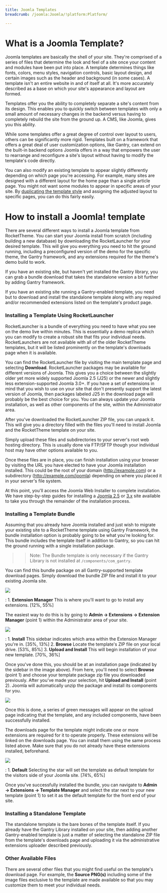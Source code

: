 ```yaml
---
title: Joomla Templates
breadcrumb: /joomla:Joomla/!platform:Platform/

---
```


What is a Joomla Template?
===============
Joomla templates are basically the shell of your site. They're comprised of a series of files that determine the look and feel of a site once your content and modules have been put into place. A template determines things like fonts, colors, menu styles, navigation controls, basic layout design, and certain images such as the header and background (in some cases). A template isn't an entire website in and of itself at all. It's more accurately described as a base on which your site's appearance and layout are formed.

Templates offer you the ability to completely separate a site's content from its design. This enables you to quickly switch between templates with only a small amount of necessary changes in the backend versus having to completely rebuild the site from the ground up. A CMS, like Joomla, gives you this ability.

While some templates offer a great degree of control over layout to users, others can be significantly more rigid. Templates built on a framework that offers a great deal of user customization options, like Gantry, can extend on the built-in backend options Joomla offers in a way that empowers the user to rearrange and reconfigure a site's layout without having to modify the template's code directly.

You can also modify an existing template to appear slightly differently depending on which page you're accessing. For example, many sites are designed with a different layout for the home page than a single article page. You might not want some modules to appear in specific areas of your site. By [duplicating the template style](../basic/create_duplicate_template_styles.md) and assigning the adjusted layout to specific pages, you can do this fairly easily.

How to install a Joomla! template
===============
There are several different ways to install a Joomla template from RocketTheme. You can start your Joomla install from scratch (including building a new database) by downloading the RocketLauncher for your desired template. This will give you everything you need to hit the ground running, including a preconfigured version of the demo for the specific theme, the Gantry framework, and any extensions required for the theme's demo build to work. 

If you have an existing site, but haven't yet installed the Gantry library, you can grab a bundle download that takes the standalone version a bit further by adding Gantry framework.

If you have an existing site running a Gantry-enabled template, you need but to download and install the standalone template along with any required and/or recommended extensions listed on the template's product page.

### Installing a Template Using RocketLauncher
RocketLauncher is a bundle of everything you need to have what you see on the demo live within minutes. This is essentially a demo replica which you can modify to create a robust site that fits your individual needs. RocketLaunchers are not available with all of the older RocketTheme templates, but it will be listed prominently on the template's downloads page when it is available.

You can find the RocketLauncher file by visiting the main template page and selecting **Download**. RocketLauncher packages may be available for different versions of Joomla. This gives you a choice between the slightly older yet more widely supported Joomla 2.5 (J25) or the newer and slightly less extension-supported Joomla 3.0+. If you have a set of extensions in mind that you wish to use on your site that don't presently support the latest version of Joomla, then packages labeled J25 in the download page will probably be the best choice for you. You can always update your Joomla installation, as well as other components of the site, within the Administrator area.

After you've downloaded the RocketLauncher ZIP file, you can unpack it. This will give you a directory filled with the files you'll need to install Joomla and the RocketTheme template on your site.

Simply upload these files and subdirectories to your server's root web hosting directory. This is usually done via FTP/SFTP though your individual host may have other options available to you. 

Once these files are in place, you can finish installation using your browser by visiting the URL you have elected to have your Joomla installation installed. This could be the root of your domain (http://example.com) or a subdirectory (http://example.com/joomla) depending on where you placed it in your server's file system.

At this point, you'll access the Joomla Web Installer to complete installation. We have step-by-step guides for installing a [Joomla 2.5][joomla25] or [3.x][joomla3x] site available to take you through the remainder of the installation process.

### Installing a Template Bundle
Assuming that you already have Joomla installed and just wish to migrate your existing site to a RocketTheme template using Gantry Framework, the bundle installation option is probably going to be what you're looking for. This bundle includes the template itself in addition to Gantry, so you can hit the ground running with a single installation package.

>> Note: The Bundle template is only necessary if the Gantry Library is not installed at `/components/com_gantry`.

You can find this bundle package on all Gantry-supported template download pages. Simply download the bundle ZIP file and install it to your existing Joomla site. 

![][install1]

:   1. **Extension Manager** This is where you'll want to go to install any extensions. [12%, 55%]

The easiest way to do this is by going to **Admin → Extensions → Extension Manager** (point 1) within the Administrator area of your site. 

![][install2]

:   1. **Install** This sidebar indicates which area within the Extension Manager you're in. [35%, 13%]
    2. **Browse** Locate the template's ZIP file on your local drive. [53%, 85%]
    3. **Upload and Install** This will begin installation of your new template. [70%, 36%]

Once you've done this, you should be at an installation page (indicated by the sidebar in the image above). From here, you'll need to select **Browse** (point 1) and choose your template package zip file you downloaded previously. After you've made your selection, hit **Upload and Install** (point 2). Joomla will automatically unzip the package and install its components for you. 

![][install3]

Once this is done, a series of green messages will appear on the upload page indicating that the template, and any included components, have been successfully installed.

The downloads page for the template might indicate one or more extensions are required for it to operate properly. These extensions will be linked on the downloads page. You can install them using the same process listed above. Make sure that you do not already have these extensions installed, beforehand.

![][install4]

:   1. **Default** Selecting the star will set the template as default template for the visitors side of your Joomla site. [74%, 65%]

Once you've successfully installed the bundle, you can navigate to **Admin → Extensions → Template Manager** and select the star next to your new template (point 1) to set it as the default template for the front end of your site.

### Installing a Standalone Template
The standalone template is the bare bones of the template itself. If you already have the Gantry Library installed on your site, then adding another Gantry-enabled template is just a matter of selecting the standalone ZIP file from the template's downloads page and uploading it via the administrative extensions uploader described previously.

### Other Available Files
There are several other files that you might find useful on the template's download page. For example, the **Source PNG(s)** including some of the image files exclusive to the template are made available so that you may customize them to meet your individual needs. 

[joomla25]: install_joomla25.md
[joomla3x]: install_joomla3x.md
[install1]: assets/template_install_1.png
[install2]: assets/template_install_2.png
[install3]: assets/template_install_3.png
[install4]: assets/template_install_4.png